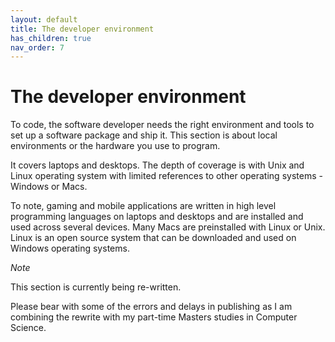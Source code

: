 ```yaml
---
layout: default
title: The developer environment
has_children: true
nav_order: 7
---
```


# The developer environment

To code, the software developer needs the right environment and tools to set up a software package and ship it. This section is about local environments or the hardware you use to program.

It covers laptops and desktops. The depth of coverage is with Unix and Linux operating system with limited references to other operating systems - Windows or Macs.

To note, gaming and mobile applications are written in high level programming languages on laptops and desktops and are installed and used across several devices. Many Macs are preinstalled with Linux or Unix. Linux is an open source system that can be downloaded and used on Windows operating systems.

_Note_ 

This section is currently being re-written.

Please bear with some of the errors and delays in publishing as I am combining the rewrite with my part-time Masters studies in Computer Science.
